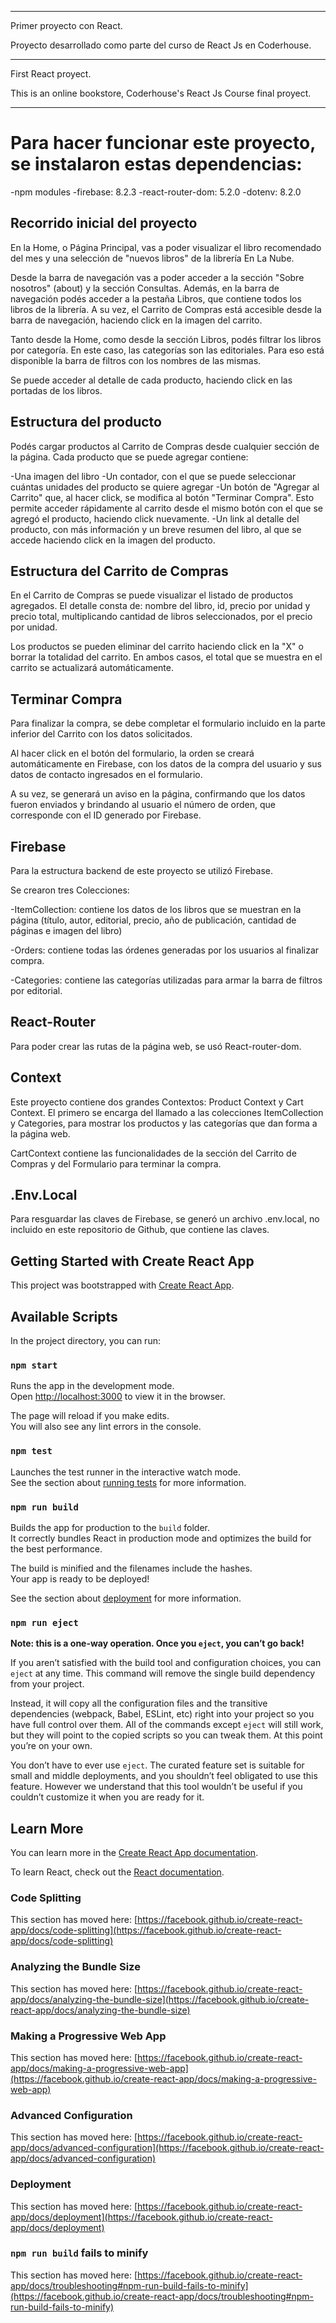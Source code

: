 --------

Primer proyecto con React. 

Proyecto desarrollado como parte del curso de React Js en Coderhouse. 

--------

First React proyect. 

This is an online bookstore, Coderhouse's React Js Course final proyect. 

--------

# Para hacer funcionar este proyecto, se instalaron estas dependencias: 

-npm modules
-firebase: 8.2.3
-react-router-dom: 5.2.0
-dotenv: 8.2.0

## Recorrido inicial del proyecto

En la Home, o Página Principal, vas a poder visualizar el libro recomendado del mes y una selección de "nuevos libros" de la librería En La Nube.

Desde la barra de navegación vas a poder acceder a la sección "Sobre nosotros" (about) y la sección Consultas. Además, en la barra de navegación podés acceder a la pestaña Libros, que contiene todos los libros de la librería. A su vez, el Carrito de Compras está accesible desde la barra de navegación, haciendo click en la imagen del carrito. 

Tanto desde la Home, como desde la sección Libros, podés filtrar los libros por categoría. En este caso, las categorías son las editoriales. Para eso está disponible la barra de filtros con los nombres de las mismas.

Se puede acceder al detalle de cada producto, haciendo click en las portadas de los libros.

## Estructura del producto

Podés cargar productos al Carrito de Compras desde cualquier sección de la página. Cada producto que se puede agregar contiene: 

-Una imagen del libro
-Un contador, con el que se puede seleccionar cuántas unidades del producto se quiere agregar
-Un botón de "Agregar al Carrito" que, al hacer click, se modifica al botón "Terminar Compra". Esto permite acceder rápidamente al carrito desde el mismo botón con el que se agregó el producto, haciendo click nuevamente. 
-Un link al detalle del producto, con más información y un breve resumen del libro, al que se accede haciendo click en la imagen del producto. 

## Estructura del Carrito de Compras

En el Carrito de Compras se puede visualizar el listado de productos agregados. El detalle consta de: nombre del libro, id, precio por unidad y precio total, multiplicando cantidad de libros seleccionados, por el precio por unidad. 

Los productos se pueden eliminar del carrito haciendo click en la "X" o borrar la totalidad del carrito. En ambos casos, el total que se muestra en el carrito se actualizará automáticamente. 

## Terminar Compra

Para finalizar la compra, se debe completar el formulario incluido en la parte inferior del Carrito con los datos solicitados. 

Al hacer click en el botón del formulario, la orden se creará automáticamente en Firebase, con los datos de la compra del usuario y sus datos de contacto ingresados en el formulario. 

A su vez, se generará un aviso en la página, confirmando que los datos fueron enviados y brindando al usuario el número de orden, que corresponde con el ID generado por Firebase.

## Firebase 

Para la estructura backend de este proyecto se utilizó Firebase. 

Se crearon tres Colecciones: 

-ItemCollection: contiene los datos de los libros que se muestran en la página (título, autor, editorial, precio, año de publicación, cantidad de páginas e imagen del libro)

-Orders: contiene todas las órdenes generadas por los usuarios al finalizar compra. 

-Categories: contiene las categorías utilizadas para armar la barra de filtros por editorial. 

## React-Router

Para poder crear las rutas de la página web, se usó React-router-dom. 

## Context

Este proyecto contiene dos grandes Contextos: Product Context y Cart Context. El primero se encarga del llamado a las colecciones ItemCollection y Categories, para mostrar los productos y las categorías que dan forma a la página web.  

CartContext contiene las funcionalidades de la sección del Carrito de Compras y del Formulario para terminar la compra. 

## .Env.Local

Para resguardar las claves de Firebase, se generó un archivo .env.local, no incluido en este repositorio de Github, que contiene las claves. 

## Getting Started with Create React App

This project was bootstrapped with [Create React App](https://github.com/facebook/create-react-app).

## Available Scripts

In the project directory, you can run:

### `npm start`

Runs the app in the development mode.\
Open [http://localhost:3000](http://localhost:3000) to view it in the browser.

The page will reload if you make edits.\
You will also see any lint errors in the console.

### `npm test`

Launches the test runner in the interactive watch mode.\
See the section about [running tests](https://facebook.github.io/create-react-app/docs/running-tests) for more information.

### `npm run build`

Builds the app for production to the `build` folder.\
It correctly bundles React in production mode and optimizes the build for the best performance.

The build is minified and the filenames include the hashes.\
Your app is ready to be deployed!

See the section about [deployment](https://facebook.github.io/create-react-app/docs/deployment) for more information.

### `npm run eject`

**Note: this is a one-way operation. Once you `eject`, you can’t go back!**

If you aren’t satisfied with the build tool and configuration choices, you can `eject` at any time. This command will remove the single build dependency from your project.

Instead, it will copy all the configuration files and the transitive dependencies (webpack, Babel, ESLint, etc) right into your project so you have full control over them. All of the commands except `eject` will still work, but they will point to the copied scripts so you can tweak them. At this point you’re on your own.

You don’t have to ever use `eject`. The curated feature set is suitable for small and middle deployments, and you shouldn’t feel obligated to use this feature. However we understand that this tool wouldn’t be useful if you couldn’t customize it when you are ready for it.

## Learn More

You can learn more in the [Create React App documentation](https://facebook.github.io/create-react-app/docs/getting-started).

To learn React, check out the [React documentation](https://reactjs.org/).

### Code Splitting

This section has moved here: [https://facebook.github.io/create-react-app/docs/code-splitting](https://facebook.github.io/create-react-app/docs/code-splitting)

### Analyzing the Bundle Size

This section has moved here: [https://facebook.github.io/create-react-app/docs/analyzing-the-bundle-size](https://facebook.github.io/create-react-app/docs/analyzing-the-bundle-size)

### Making a Progressive Web App

This section has moved here: [https://facebook.github.io/create-react-app/docs/making-a-progressive-web-app](https://facebook.github.io/create-react-app/docs/making-a-progressive-web-app)

### Advanced Configuration

This section has moved here: [https://facebook.github.io/create-react-app/docs/advanced-configuration](https://facebook.github.io/create-react-app/docs/advanced-configuration)

### Deployment

This section has moved here: [https://facebook.github.io/create-react-app/docs/deployment](https://facebook.github.io/create-react-app/docs/deployment)

### `npm run build` fails to minify

This section has moved here: [https://facebook.github.io/create-react-app/docs/troubleshooting#npm-run-build-fails-to-minify](https://facebook.github.io/create-react-app/docs/troubleshooting#npm-run-build-fails-to-minify)
